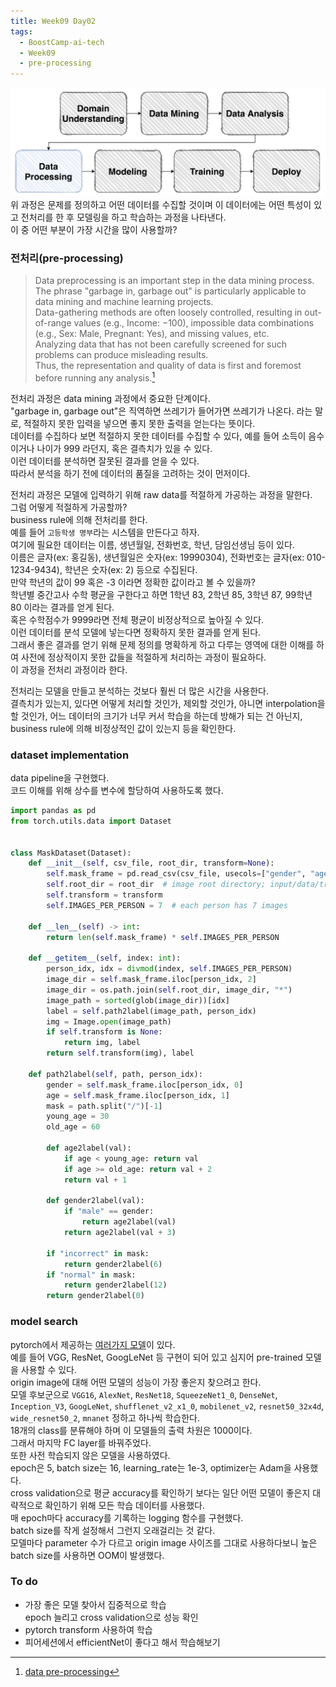 ```yaml
---
title: Week09 Day02
tags:
  - BoostCamp-ai-tech
  - Week09
  - pre-processing
---
```


![](/assets/images/90.PNG)  
위 과정은 문제를 정의하고 어떤 데이터를 수집할 것이며 이 데이터에는 어떤 특성이 있고 전처리를 한 후 모델링을 하고 학습하는 과정을 나타낸다.  
이 중 어떤 부분이 가장 시간을 많이 사용할까?  

### 전처리(pre-processing)
> Data preprocessing is an important step in the data mining process.  
The phrase "garbage in, garbage out" is particularly applicable to data mining and machine learning projects.  
Data-gathering methods are often loosely controlled, resulting in out-of-range values (e.g., Income: −100), impossible data combinations (e.g., Sex: Male, Pregnant: Yes), and missing values, etc.  
Analyzing data that has not been carefully screened for such problems can produce misleading results.  
Thus, the representation and quality of data is first and foremost before running any analysis.[^1]

전처리 과정은 data mining 과정에서 중요한 단계이다.  
"garbage in, garbage out"은 직역하면 쓰레기가 들어가면 쓰레기가 나온다. 라는 말로, 적절하지 못한 입력을 넣으면 좋지 못한 출력을 얻는다는 뜻이다.  
데이터를 수집하다 보면 적절하지 못한 데이터를 수집할 수 있다, 예를 들어 소득이 음수이거나 나이가 999 라던지, 혹은 결측치가 있을 수 있다.  
이런 데이터를 분석하면 잘못된 결과를 얻을 수 있다.  
따라서 분석을 하기 전에 데이터의 품질을 고려하는 것이 먼저이다.  

전처리 과정은 모델에 입력하기 위해 raw data를 적절하게 가공하는 과정을 말한다.  
그럼 어떻게 적절하게 가공할까?  
business rule에 의해 전처리를 한다.  
예를 들어 `고등학생 명부`라는 시스템을 만든다고 하자.  
여기에 필요한 데이터는 이름, 생년월일, 전화번호, 학년, 담임선생님 등이 있다.  
이름은 글자(ex: 홍길동), 생년월일은 숫자(ex: 19990304), 전화번호는 글자(ex: 010-1234-9434), 학년은 숫자(ex: 2) 등으로 수집된다.  
만약 학년의 값이 99 혹은 -3 이라면 정확한 값이라고 볼 수 있을까?  
학년별 중간고사 수학 평균을 구한다고 하면 1학년 83, 2학년 85, 3학년 87, 99학년 80 이라는 결과를 얻게 된다.  
혹은 수학점수가 9999라면 전체 평균이 비정상적으로 높아질 수 있다.  
이런 데이터를 분석 모델에 넣는다면 정확하지 못한 결과를 얻게 된다.  
그래서 좋은 결과를 얻기 위해 문제 정의를 명확하게 하고 다루는 영역에 대한 이해를 하여 사전에 정상적이지 못한 값들을 적절하게 처리하는 과정이 필요하다.  
이 과정을 전처리 과정이라 한다.  

전처리는 모델을 만들고 분석하는 것보다 훨씬 더 많은 시간을 사용한다.  
결측치가 있는지, 있다면 어떻게 처리할 것인가, 제외할 것인가, 아니면 interpolation을 할 것인가, 어느 데이터의 크기가 너무 커서 학습을 하는데 방해가 되는 건 아닌지, business rule에 의해 비정상적인 값이 있는지 등을 확인한다.  

### dataset implementation
data pipeline을 구현했다.  
코드 이해를 위해 상수를 변수에 할당하여 사용하도록 했다.  

```python
import pandas as pd
from torch.utils.data import Dataset


class MaskDataset(Dataset):
    def __init__(self, csv_file, root_dir, transform=None):
        self.mask_frame = pd.read_csv(csv_file, usecols=["gender", "age", "path"])
        self.root_dir = root_dir  # image root directory; input/data/train
        self.transform = transform
        self.IMAGES_PER_PERSON = 7  # each person has 7 images

    def __len__(self) -> int:
        return len(self.mask_frame) * self.IMAGES_PER_PERSON

    def __getitem__(self, index: int):
        person_idx, idx = divmod(index, self.IMAGES_PER_PERSON)
        image_dir = self.mask_frame.iloc[person_idx, 2]
        image_dir = os.path.join(self.root_dir, image_dir, "*")
        image_path = sorted(glob(image_dir))[idx]
        label = self.path2label(image_path, person_idx)
        img = Image.open(image_path)
        if self.transform is None:
            return img, label
        return self.transform(img), label

    def path2label(self, path, person_idx):
        gender = self.mask_frame.iloc[person_idx, 0]
        age = self.mask_frame.iloc[person_idx, 1]
        mask = path.split("/")[-1]
        young_age = 30
        old_age = 60

        def age2label(val):
            if age < young_age: return val
            if age >= old_age: return val + 2
            return val + 1

        def gender2label(val):
            if "male" == gender:
                return age2label(val)
            return age2label(val + 3)

        if "incorrect" in mask:
            return gender2label(6)
        if "normal" in mask:
            return gender2label(12)
        return gender2label(0)
```

### model search
pytorch에서 제공하는 [여러가지 모델](https://pytorch.org/vision/stable/models.html)이 있다.  
예를 들어 VGG, ResNet, GoogLeNet 등 구현이 되어 있고 심지어 pre-trained 모델을 사용할 수 있다.  
origin image에 대해 어떤 모델의 성능이 가장 좋은지 찾으려고 한다.  
모델 후보군으로 `VGG16`, `AlexNet`, `ResNet18`, `SqueezeNet1_0`, `DenseNet`, `Inception_V3`, `GoogLeNet`, `shufflenet_v2_x1_0`, `mobilenet_v2`, `resnet50_32x4d`, `wide_resnet50_2`, `mnanet` 정하고 하나씩 학습한다.  
18개의 class를 분류해야 하며 이 모델들의 출력 차원은 1000이다.  
그래서 마지막 FC layer를 바꿔주었다.  
또한 사전 학습되지 않은 모델을 사용하였다.  
epoch은 5, batch size는 16, learning_rate는 1e-3, optimizer는 Adam을 사용했다.  
cross validation으로 평균 accuracy를 확인하기 보다는 일단 어떤 모델이 좋은지 대략적으로 확인하기 위해 모든 학습 데이터를 사용했다.  
매 epoch마다 accuracy를 기록하는 logging 함수를 구현했다.  
batch size를 작게 설정해서 그런지 오래걸리는 것 같다.  
모델마다 parameter 수가 다르고 origin image 사이즈를 그대로 사용하다보니 높은 batch size를 사용하면 OOM이 발생했다.  

### To do
- 가장 좋은 모델 찾아서 집중적으로 학습  
epoch 늘리고 cross validation으로 성능 확인  
- pytorch transform 사용하여 학습  
- 피어세션에서 efficientNet이 좋다고 해서 학습해보기

[^1]: [data pre-processing](https://en.wikipedia.org/wiki/Data_pre-processing)  
